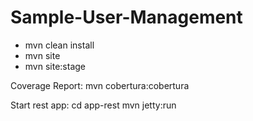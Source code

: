 # Sample-User-Management
- mvn clean install
- mvn site
- mvn site:stage

Coverage Report: mvn cobertura:cobertura

Start rest app:
   cd app-rest
   mvn jetty:run
